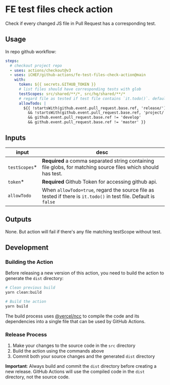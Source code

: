 # FE test files check action

Check if every changed JS file in Pull Request has a corresponding test.

## Usage

In repo github workflow:

```yaml
steps:
  # checkout project repo
  - uses: actions/checkout@v3
  - uses: iCHEF/github-actions/fe-test-files-check-action@main
    with:
      token: ${{ secrets.GITHUB_TOKEN }}
      # list files should have corresponding tests with glob
      testScopes: src/shared/**/*, src/hq/shared/**/*
      # regard file as tested if test file contains `it.todo()`. default is disallowed.
      allowTodo: |
        ${{ !startsWith(github.event.pull_request.base.ref, 'release/')
          && !startsWith(github.event.pull_request.base.ref, 'project/')
          && github.event.pull_request.base.ref != 'develop'
          && github.event.pull_request.base.ref != 'master' }}
```

## Inputs

| input | desc |
| ----- | ---- |
| `testScopes`\* | **Required** a comma separated string containing file globs, for matching source files which should has test. |
| `token`\* | **Required** Github Token for accessing github api. |
| `allowTodo` | When `allowTodo=true`, regard the source file as tested if there is `it.todo()` in test file. Default is `false` |

## Outputs

None. But action will fail if there's any file matching testScope without test.

## Development

### Building the Action

Before releasing a new version of this action, you need to build the action to generate the `dist` directory:

```bash
# Clean previous build
yarn clean:build

# Build the action
yarn build
```

The build process uses [@vercel/ncc](https://github.com/vercel/ncc) to compile the code and its dependencies into a single file that can be used by GitHub Actions.

### Release Process

1. Make your changes to the source code in the `src` directory
2. Build the action using the commands above
3. Commit both your source changes and the generated `dist` directory

**Important**: Always build and commit the `dist` directory before creating a new release. GitHub Actions will use the compiled code in the `dist` directory, not the source code.
